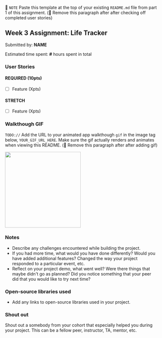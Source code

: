 📝 `NOTE` Paste this template at the top of your existing `README.md` file from part 1 of this assignment. (🚫 Remove this paragraph after after checking off completed user stories)

## Week 3 Assignment: Life Tracker

Submitted by: **NAME**

Estimated time spent: **#** hours spent in total

### User Stories

#### REQUIRED (10pts)

- [ ] Feature (Xpts)

#### STRETCH

- [ ] Feature (Xpts)

### Walkthough GIF

`TODO://` Add the URL to your animated app walkthough `gif` in the image tag below, `YOUR_GIF_URL_HERE`. Make sure the gif actually renders and animates when viewing this README. (🚫 Remove this paragraph after after adding gif)

<img src="YOUR_GIF_URL_HERE" width=250><br>

### Notes

* Describe any challenges encountered while building the project.
* If you had more time, what would you have done differently? Would you have added additional features? Changed the way your project responded to a particular event, etc.
* Reflect on your project demo, what went well? Were there things that maybe didn't go as planned? Did you notice something that your peer did that you would like to try next time?

### Open-source libraries used

- Add any links to open-source libraries used in your project.

### Shout out

Shout out a somebody from your cohort that especially helped you during your project. This can be a fellow peer, instructor, TA, mentor, etc. 
